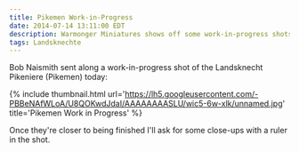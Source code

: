 ```yaml
---
title: Pikemen Work-in-Progress
date: 2014-07-14 13:11:00 EDT
description: Warmonger Miniatures shows off some work-in-progress shots of the Landsknecht Pikeniere (Pikemen) that have been comissioned from Bob Naismith.
tags: Landsknechte
---
```

Bob Naismith sent along a work-in-progress shot of the Landsknecht Pikeniere (Pikemen) today:

{% include thumbnail.html url='https://lh5.googleusercontent.com/-PBBeNAfWLoA/U8QOKwdJdaI/AAAAAAAASLU/wic5-6w-xlk/unnamed.jpg' title='Pikemen Work in Progress' %}

Once they're closer to being finished I'll ask for some close-ups with a ruler in the shot.